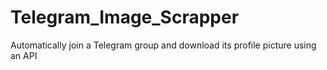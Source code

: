 # Telegram_Image_Scrapper
Automatically join a Telegram group and download its profile picture using an API
